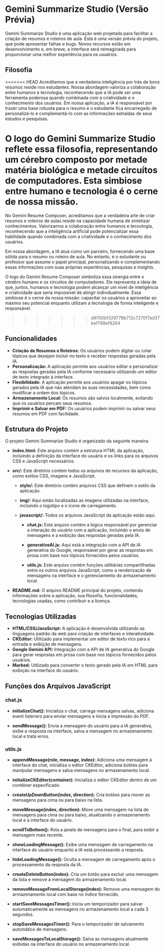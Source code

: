 # Gemini Summarize Studio (Versão Prévia)

Gemini Summarize Studio é uma aplicação web projetada para facilitar a criação de resumos e roteiros de aula. Esta é uma versão prévia do projeto, que pode apresentar falhas e bugs. Novos recursos estão em desenvolvimento e, em breve, a interface será reimaginada para proporcionar uma melhor experiência para os usuários.

## Filosofia

<<<<<<< HEAD
Acreditamos que a verdadeira inteligência por trás de bons resumos reside nos estudantes. 
Nossa abordagem valoriza a colaboração entre humanos e tecnologia, reconhecendo que a IA pode ser uma ferramenta poderosa quando combinada com a criatividade e o conhecimento dos usuários. Em nossa aplicação, a IA é responsável por trazer uma base robusta para o resumo e o estudante fica encarregado de personalizá-lo e complementá-lo com as informações extraídas de seus estudos e pesquisas.

O logo do Gemini Summarize Studio reflete essa filosofia, representando um cérebro composto por metade matéria biológica e metade circuitos de computadores. Esta simbiose entre humano e tecnologia é o cerne de nossa missão.
=======
No Gemini Resume Composer, acreditamos que a verdadeira arte de criar resumos e roteiros de aulas reside na capacidade humana de sintetizar conhecimentos. Valorizamos a colaboração entre humanos e tecnologia, reconhecendo que a inteligência artificial pode potencializar essa habilidade quando combinada com a criatividade e o conhecimento dos usuários.

Em nossa abordagem, a IA atua como um parceiro, fornecendo uma base sólida para o resumo ou roteiro de aula. No entanto, é o estudante ou professor que assume o papel principal, personalizando e complementando essas informações com suas próprias experiências, pesquisas e insights.

O logo do Gemini Resume Composer simboliza essa sinergia entre o cérebro humano e os circuitos de computadores. Ele representa a ideia de que, juntos, humanos e tecnologia podem alcançar um nível de inteligência e criatividade que seria impossível de atingir individualmente. Essa simbiose é o cerne da nossa missão: capacitar os usuários a aproveitar ao máximo seu potencial enquanto utilizam a tecnologia de forma inteligente e responsável.
>>>>>>> d9700bf329778b712c7270f7ad37bef798ef8264

## Funcionalidades

- **Criação de Resumos e Roteiros:** Os usuários podem digitar ou colar tópicos que desejam incluir no texto e receber respostas geradas pela IA.
- **Personalização:** A aplicação permite aos usuários editar e personalizar as respostas geradas pela IA conforme necessário utilizando um editor de texto integrado à interface.
- **Flexibilidade:** A aplicação permite aos usuários apagar os tópicos gerados pela IA que não atendam às suas necessidades, bem como modificar a ordem dos tópicos.
- **Armazenamento Local:** Os resumos são salvos localmente, evitando que os usuários percam seus resumos.
- **Imprimir e Salvar em PDF:** Os usuários podem imprimir ou salvar seus resumos em PDF com facilidade.

## Estrutura do Projeto

O projeto Gemini Summarize Studio é organizado da seguinte maneira:

- **index.html:** Este arquivo contém a estrutura HTML da aplicação, incluindo a definição da interface do usuário e os links para os arquivos CSS e JavaScript necessários.
  
- **src/:** Este diretório contém todos os arquivos de recursos da aplicação, como estilos CSS, imagens e JavaScript.

    - **style/:** Este diretório contém arquivos CSS que definem o estilo da aplicação.

    - **img/:** Aqui estão localizadas as imagens utilizadas na interface, incluindo o logotipo e o ícone de carregamento.

    - **javascript/:** Todos os arquivos JavaScript da aplicação estão aqui.

        - **chat.js:** Este arquivo contém a lógica responsável por gerenciar a interação do usuário com a aplicação, incluindo o envio de mensagens e a exibição das respostas geradas pela IA.

        - **generativeAI.js:** Aqui está a integração com a API de IA generativa do Google, responsável por gerar as respostas em prosa com base nos tópicos fornecidos pelos usuários.

        - **utils.js:** Este arquivo contém funções utilitárias compartilhadas entre os outros arquivos JavaScript, como a renderização de mensagens na interface e o gerenciamento do armazenamento local.

- **README.md:** O arquivo README principal do projeto, contendo informações sobre a aplicação, sua filosofia, funcionalidades, tecnologias usadas, como contribuir e a licença.

## Tecnologias Utilizadas

- **HTML/CSS/JavaScript:** A aplicação é desenvolvida utilizando as linguagens padrão da web para criação de interfaces e interatividade.
- **CKEditor:** Utilizado para implementar um editor de texto rico para a entrada e exibição de mensagens.
- **Google Gemini API:** Integração com a API de IA generativa do Google para gerar respostas em prosa com base nos tópicos fornecidos pelos usuários.
- **Marked:** Utilizado para converter o texto gerado pela IA em HTML para exibição na interface do usuário.


## Funções dos Arquivos JavaScript

### chat.js

- **initializeChat():** Inicializa o chat, carrega mensagens salvas, adiciona event listeners para enviar mensagens e inicia a impressão do PDF.

- **sendMessage():** Envia a mensagem do usuário para a IA generativa, exibe a resposta na interface, salva a mensagem no armazenamento local e trata erros.

### utils.js

- **appendMessage(role, message, index):** Adiciona uma mensagem à interface do chat, inicializa o editor CKEditor, adiciona botões para manipular mensagens e salva mensagens no armazenamento local.

- **initializeCKEditor(container):** Inicializa o editor CKEditor dentro de um contêiner especificado.

- **createUpDownButton(index, direction):** Cria botões para mover as mensagens para cima ou para baixo na lista.

- **moveMessage(index, direction):** Move uma mensagem na lista de mensagens para cima ou para baixo, atualizando o armazenamento local e a interface do usuário.

- **scrollToBottom():** Rola a janela de mensagens para o final, para exibir a mensagem mais recente.

- **showLoadingMessage():** Exibe uma mensagem de carregamento na interface do usuário enquanto a IA está processando a resposta.

- **hideLoadingMessage():** Oculta a mensagem de carregamento após o processamento da resposta da IA.

- **createDeleteButton(index):** Cria um botão para excluir uma mensagem da lista e remove a mensagem do armazenamento local.

- **removeMessageFromLocalStorage(index):** Remove uma mensagem do armazenamento local com base no índice fornecido.

- **startSaveMessagesTimer():** Inicia um temporizador para salvar automaticamente as mensagens no armazenamento local a cada 3 segundos.

- **stopSaveMessagesTimer():** Para o temporizador de salvamento automático de mensagens.

- **saveMessagesToLocalStorage():** Salva as mensagens atualmente exibidas na interface do usuário no armazenamento local.

